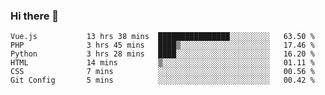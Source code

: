 ### Hi there 👋

<!--START_SECTION:waka-->

```text
Vue.js           13 hrs 38 mins  ████████████████░░░░░░░░░   63.50 %
PHP              3 hrs 45 mins   ████▒░░░░░░░░░░░░░░░░░░░░   17.46 %
Python           3 hrs 28 mins   ████░░░░░░░░░░░░░░░░░░░░░   16.20 %
HTML             14 mins         ▒░░░░░░░░░░░░░░░░░░░░░░░░   01.11 %
CSS              7 mins          ░░░░░░░░░░░░░░░░░░░░░░░░░   00.56 %
Git Config       5 mins          ░░░░░░░░░░░░░░░░░░░░░░░░░   00.42 %
```

<!--END_SECTION:waka-->

<!--
**Jonas-VanHaeken/Jonas-VanHaeken** is a ✨ _special_ ✨ repository because its `README.md` (this file) appears on your GitHub profile.

Here are some ideas to get you started:

- 🔭 I’m currently working on ...
- 🌱 I’m currently learning ...
- 👯 I’m looking to collaborate on ...
- 🤔 I’m looking for help with ...
- 💬 Ask me about ...
- 📫 How to reach me: ...
- 😄 Pronouns: ...
- ⚡ Fun fact: ...
-->

